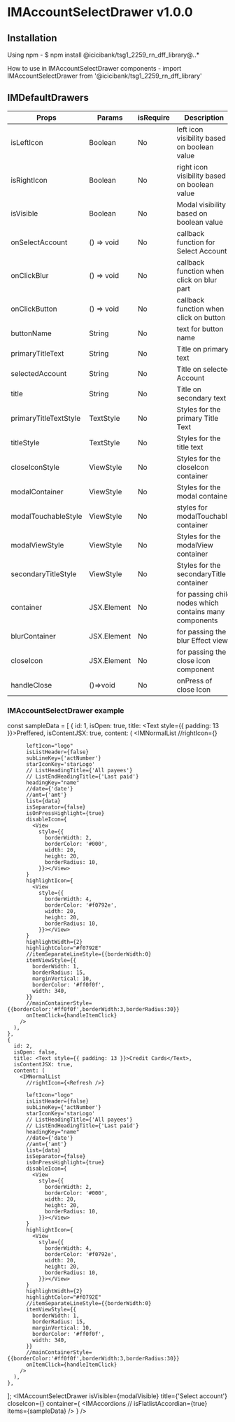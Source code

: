 # IMAccountSelectDrawer v1.0.0

## Installation

Using npm -
$ npm install @icicibank/tsg1_2259_rn_dff_library@*.*.*

How to use in IMAccountSelectDrawer components -
import IMAccountSelectDrawer from '@icicibank/tsg1_2259_rn_dff_library'

## IMDefaultDrawers

| Props                 | Params      | isRequire | Description                                            |
| --------------------- | ----------- | --------- | ------------------------------------------------------ |
| isLeftIcon            | Boolean     | No        | left icon visibility based on boolean value            |
| isRightIcon           | Boolean     | No        | right icon visibility based on boolean value           |
| isVisible             | Boolean     | No        | Modal visibility based on boolean value                |
| onSelectAccount       | () => void  | No        | callback function for Select Account                   |
| onClickBlur           | () => void  | No        | callback function when click on blur part              |
| onClickButton         | () => void  | No        | callback function when click on button                 |
| buttonName            | String      | No        | text for button name                                   |
| primaryTitleText      | String      | No        | Title on primary text                                  |
| selectedAccount       | String      | No        | Title on selected Account                              |
| title                 | String      | No        | Title on secondary text                                |
| primaryTitleTextStyle | TextStyle   | No        | Styles for the primary Title Text                      |
| titleStyle            | TextStyle   | No        | Styles for the title text                              |
| closeIconStyle        | ViewStyle   | No        | Styles for the closeIcon container                     |
| modalContainer        | ViewStyle   | No        | Styles for the modal container                         |
| modalTouchableStyle   | ViewStyle   | No        | styles for modalTouchable container                    |
| modalViewStyle        | ViewStyle   | No        | Styles for the modalView container                     |
| secondaryTitleStyle   | ViewStyle   | No        | Styles for the secondaryTitle container                |
| container             | JSX.Element | No        | for passing child nodes which contains many components |
| blurContainer         | JSX.Element | No        | for passing the blur Effect view                       |
| closeIcon             | JSX.Element | No        | for passing the close icon component                   |
| handleClose           | ()=>void    | No        | onPress of close Icon                                  |

### IMAccountSelectDrawer example

const sampleData = [
{
id: 1,
isOpen: true,
title: <Text style={{ padding: 13 }}>Preffered</Text>,
isContentJSX: true,
content: (
<IMNormalList
//rightIcon={<Refresh />}

          leftIcon="logo"
          isListHeader={false}
          subLineKey={'actNumber'}
          starIconKey='starLogo'
          // ListHeadingTitle={'All payees'}
          // ListEndHeadingTitle={'Last paid'}
          headingKey="name"
          //date={'date'}
          //amt={'amt'}
          list={data}
          isSeparator={false}
          isOnPressHighlight={true}
          disableIcon={
            <View
              style={{
                borderWidth: 2,
                borderColor: '#000',
                width: 20,
                height: 20,
                borderRadius: 10,
              }}></View>
          }
          highlightIcon={
            <View
              style={{
                borderWidth: 4,
                borderColor: '#f0792e',
                width: 20,
                height: 20,
                borderRadius: 10,
              }}></View>
          }
          highlightWidth={2}
          highlightColor="#f0792E"
          //itemSeparateLineStyle={{borderWidth:0}
          itemViewStyle={{
            borderWidth: 1,
            borderRadius: 15,
            marginVertical: 10,
            borderColor: '#ff0f0f',
            width: 340,
          }}
          //mainContainerStyle={{borderColor:'#ff0f0f',borderWidth:3,borderRadius:30}}
          onItemClick={handleItemClick}
        />
      ),
    },
    {
      id: 2,
      isOpen: false,
      title: <Text style={{ padding: 13 }}>Credit Cards</Text>,
      isContentJSX: true,
      content: (
        <IMNormalList
          //rightIcon={<Refresh />}

          leftIcon="logo"
          isListHeader={false}
          subLineKey={'actNumber'}
          starIconKey='starLogo'
          // ListHeadingTitle={'All payees'}
          // ListEndHeadingTitle={'Last paid'}
          headingKey="name"
          //date={'date'}
          //amt={'amt'}
          list={data}
          isSeparator={false}
          isOnPressHighlight={true}
          disableIcon={
            <View
              style={{
                borderWidth: 2,
                borderColor: '#000',
                width: 20,
                height: 20,
                borderRadius: 10,
              }}></View>
          }
          highlightIcon={
            <View
              style={{
                borderWidth: 4,
                borderColor: '#f0792e',
                width: 20,
                height: 20,
                borderRadius: 10,
              }}></View>
          }
          highlightWidth={2}
          highlightColor="#f0792E"
          //itemSeparateLineStyle={{borderWidth:0}
          itemViewStyle={{
            borderWidth: 1,
            borderRadius: 15,
            marginVertical: 10,
            borderColor: '#ff0f0f',
            width: 340,
          }}
          //mainContainerStyle={{borderColor:'#ff0f0f',borderWidth:3,borderRadius:30}}
          onItemClick={handleItemClick}
        />
      ),
    },

];
<IMAccountSelectDrawer
isVisible={modalVisible}
title={'Select account'}
closeIcon={<ICGeneralClose />}
container={
<IMAccordions // isFlatlistAccordian={true}
items={sampleData}
/>
}
/>
